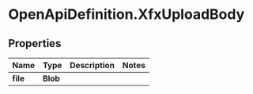 # OpenApiDefinition.XfxUploadBody

## Properties
Name | Type | Description | Notes
------------ | ------------- | ------------- | -------------
**file** | **Blob** |  | 
